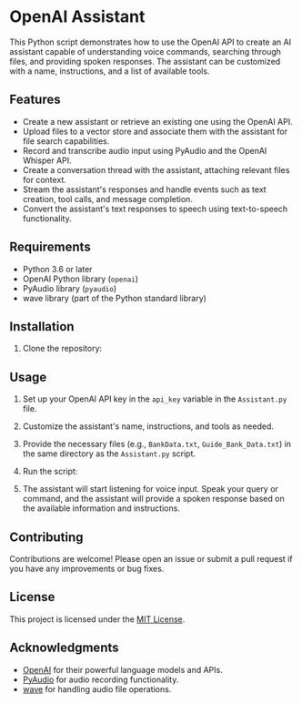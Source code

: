 # OpenAI Assistant

This Python script demonstrates how to use the OpenAI API to create an AI assistant capable of understanding voice commands, searching through files, and providing spoken responses. The assistant can be customized with a name, instructions, and a list of available tools.

## Features

- Create a new assistant or retrieve an existing one using the OpenAI API.
- Upload files to a vector store and associate them with the assistant for file search capabilities.
- Record and transcribe audio input using PyAudio and the OpenAI Whisper API.
- Create a conversation thread with the assistant, attaching relevant files for context.
- Stream the assistant's responses and handle events such as text creation, tool calls, and message completion.
- Convert the assistant's text responses to speech using text-to-speech functionality.

## Requirements

- Python 3.6 or later
- OpenAI Python library (`openai`)
- PyAudio library (`pyaudio`)
- wave library (part of the Python standard library)

## Installation

1. Clone the repository:


## Usage

1. Set up your OpenAI API key in the `api_key` variable in the `Assistant.py` file.
2. Customize the assistant's name, instructions, and tools as needed.
3. Provide the necessary files (e.g., `BankData.txt`, `Guide_Bank_Data.txt`) in the same directory as the `Assistant.py` script.
4. Run the script:

5. The assistant will start listening for voice input. Speak your query or command, and the assistant will provide a spoken response based on the available information and instructions.

## Contributing

Contributions are welcome! Please open an issue or submit a pull request if you have any improvements or bug fixes.

## License

This project is licensed under the [MIT License](LICENSE).

## Acknowledgments

- [OpenAI](https://openai.com/) for their powerful language models and APIs.
- [PyAudio](https://people.csail.mit.edu/hubert/pyaudio/) for audio recording functionality.
- [wave](https://docs.python.org/3/library/wave.html) for handling audio file operations.
